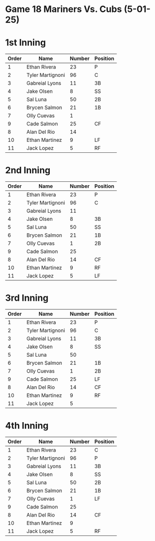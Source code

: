 # Game 18 Mariners Vs. Cubs (5-01-25)

# 1st Inning

| Order | Name | Number | Position |
| --- | --- 			 | --- | --- |
| 1   | Ethan Rivera     | 23  | P   |
| 2   | Tyler Martignoni | 96  | C   |
| 3   | Gabreial Lyons   | 11  | 3B  |
| 4   | Jake Olsen       | 8   | SS  |
| 5   | Sal Luna         | 50  | 2B  |
| 6   | Brycen Salmon    | 21  | 1B  |
| 7   | Olly Cuevas      | 1   |     |
| 9   | Cade Salmon      | 25  | CF  |
| 8   | Alan Del Rio     | 14  |     |
| 10  | Ethan Martinez   | 9   | LF  |
| 11  | Jack Lopez       | 5   | RF  |


# 2nd Inning

| Order | Name | Number | Position |
| --- | --- 			 | --- | --- |
| 1   | Ethan Rivera     | 23  | P   |
| 2   | Tyler Martignoni | 96  | C   |
| 3   | Gabreial Lyons   | 11  |     |
| 4   | Jake Olsen       | 8   | 3B  |
| 5   | Sal Luna         | 50  | SS  |
| 6   | Brycen Salmon    | 21  | 1B  |
| 7   | Olly Cuevas      | 1   | 2B  |
| 9   | Cade Salmon      | 25  |     |
| 8   | Alan Del Rio     | 14  | CF  |
| 10  | Ethan Martinez   | 9   | RF  |
| 11  | Jack Lopez       | 5   | LF  |

# 3rd Inning

| Order | Name | Number | Position |
| --- | --- 			 | --- | --- |
| 1   | Ethan Rivera     | 23  | P   |
| 2   | Tyler Martignoni | 96  | C   |
| 3   | Gabreial Lyons   | 11  | 3B  |
| 4   | Jake Olsen       | 8   | SS  |
| 5   | Sal Luna         | 50  |     |
| 6   | Brycen Salmon    | 21  | 1B  |
| 7   | Olly Cuevas      | 1   | 2B  |
| 9   | Cade Salmon      | 25  | LF  |
| 8   | Alan Del Rio     | 14  | CF  |
| 10  | Ethan Martinez   | 9   | RF  |
| 11  | Jack Lopez       | 5   |     |

# 4th Inning

| Order | Name | Number | Position |
| --- | --- 			 | --- | --- |
| 1   | Ethan Rivera     | 23  | C   |
| 2   | Tyler Martignoni | 96  | P   |
| 3   | Gabreial Lyons   | 11  | 3B  |
| 4   | Jake Olsen       | 8   | SS  |
| 5   | Sal Luna         | 50  | 2B  |
| 6   | Brycen Salmon    | 21  | 1B  |
| 7   | Olly Cuevas      | 1   | LF  |
| 9   | Cade Salmon      | 25  |     |
| 8   | Alan Del Rio     | 14  | CF  |
| 10  | Ethan Martinez   | 9   |     |
| 11  | Jack Lopez       | 5   | RF  |